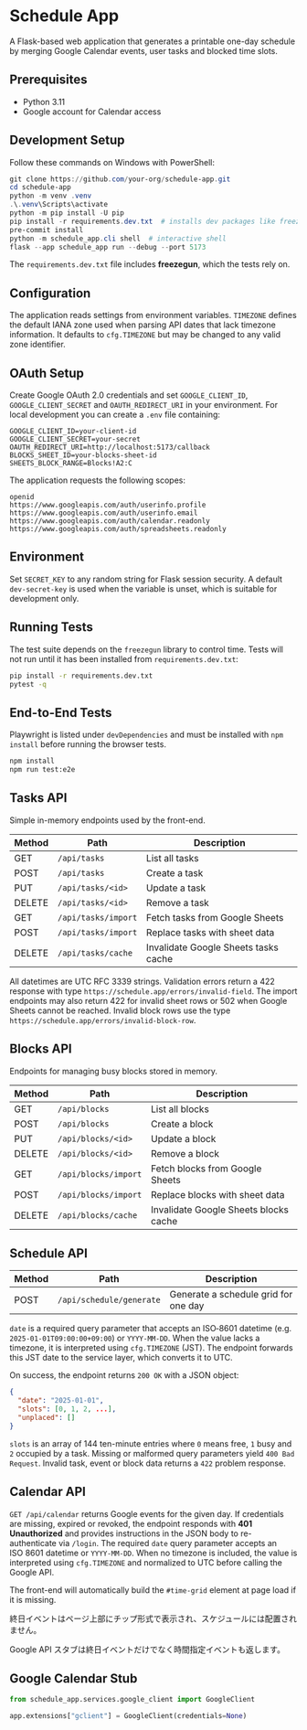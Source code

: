 # Schedule App

A Flask-based web application that generates a printable one-day schedule by merging Google Calendar events, user tasks and blocked time slots.

## Prerequisites

- Python 3.11
- Google account for Calendar access

## Development Setup

Follow these commands on Windows with PowerShell:

```powershell
git clone https://github.com/your-org/schedule-app.git
cd schedule-app
python -m venv .venv
.\.venv\Scripts\activate
python -m pip install -U pip
pip install -r requirements.dev.txt  # installs dev packages like freezegun
pre-commit install
python -m schedule_app.cli shell  # interactive shell
flask --app schedule_app run --debug --port 5173
```

The `requirements.dev.txt` file includes **freezegun**, which the tests rely on.

## Configuration

The application reads settings from environment variables. `TIMEZONE` defines
the default IANA zone used when parsing API dates that lack timezone
information. It defaults to `cfg.TIMEZONE` but may be changed to any valid zone
identifier.

## OAuth Setup

Create Google OAuth 2.0 credentials and set `GOOGLE_CLIENT_ID`,
`GOOGLE_CLIENT_SECRET` and `OAUTH_REDIRECT_URI` in your environment. For local
development you can create a `.env` file containing:

```env
GOOGLE_CLIENT_ID=your-client-id
GOOGLE_CLIENT_SECRET=your-secret
OAUTH_REDIRECT_URI=http://localhost:5173/callback
BLOCKS_SHEET_ID=your-blocks-sheet-id
SHEETS_BLOCK_RANGE=Blocks!A2:C
```

The application requests the following scopes:

```
openid
https://www.googleapis.com/auth/userinfo.profile
https://www.googleapis.com/auth/userinfo.email
https://www.googleapis.com/auth/calendar.readonly
https://www.googleapis.com/auth/spreadsheets.readonly
```

## Environment

Set `SECRET_KEY` to any random string for Flask session security. A default
`dev-secret-key` is used when the variable is unset, which is suitable for
development only.

## Running Tests

The test suite depends on the `freezegun` library to control time. Tests will
not run until it has been installed from `requirements.dev.txt`:

```bash
pip install -r requirements.dev.txt
pytest -q
```

## End-to-End Tests

Playwright is listed under `devDependencies` and must be installed with `npm install` before running the browser tests.

```bash
npm install
npm run test:e2e
```


## Tasks API

Simple in-memory endpoints used by the front-end.

| Method | Path | Description |
| ------ | ---- | ----------- |
| GET | `/api/tasks` | List all tasks |
| POST | `/api/tasks` | Create a task |
| PUT | `/api/tasks/<id>` | Update a task |
| DELETE | `/api/tasks/<id>` | Remove a task |
| GET | `/api/tasks/import` | Fetch tasks from Google Sheets |
| POST | `/api/tasks/import` | Replace tasks with sheet data |
| DELETE | `/api/tasks/cache` | Invalidate Google Sheets tasks cache |

All datetimes are UTC RFC 3339 strings. Validation errors return a 422 response with type `https://schedule.app/errors/invalid-field`. The import endpoints may also return 422 for invalid sheet rows or 502 when Google Sheets cannot be reached.
Invalid block rows use the type `https://schedule.app/errors/invalid-block-row`.

## Blocks API

Endpoints for managing busy blocks stored in memory.

| Method | Path | Description |
| ------ | ---- | ----------- |
| GET | `/api/blocks` | List all blocks |
| POST | `/api/blocks` | Create a block |
| PUT | `/api/blocks/<id>` | Update a block |
| DELETE | `/api/blocks/<id>` | Remove a block |
| GET | `/api/blocks/import` | Fetch blocks from Google Sheets |
| POST | `/api/blocks/import` | Replace blocks with sheet data |
| DELETE | `/api/blocks/cache` | Invalidate Google Sheets blocks cache |

## Schedule API

| Method | Path | Description |
| ------ | ---- | ----------- |
| POST | `/api/schedule/generate` | Generate a schedule grid for one day |

`date` is a required query parameter that accepts an ISO‑8601 datetime
(e.g. `2025-01-01T09:00:00+09:00`) or `YYYY-MM-DD`. When the value lacks a
timezone, it is interpreted using `cfg.TIMEZONE` (JST). The endpoint forwards
this JST date to the service layer, which converts it to UTC.
<!-- TODO: support selecting different scheduling algorithms -->
On success, the endpoint returns `200 OK` with a JSON object:


```json
{
  "date": "2025-01-01",
  "slots": [0, 1, 2, ...],
  "unplaced": []
}
```

`slots` is an array of 144 ten-minute entries where `0` means free, `1` busy and
`2` occupied by a task. Missing or malformed query parameters yield
`400 Bad Request`. Invalid task, event or block data returns a `422` problem
response.


## Calendar API

`GET /api/calendar` returns Google events for the given day. If credentials are
missing, expired or revoked, the endpoint responds with **401 Unauthorized** and
provides instructions in the JSON body to re-authenticate via `/login`.
The required `date` query parameter accepts an ISO 8601 datetime or
`YYYY-MM-DD`. When no timezone is included, the value is interpreted using
`cfg.TIMEZONE` and normalized to UTC before calling the
Google API.

The front-end will automatically build the `#time-grid` element at page load if
it is missing.

終日イベントはページ上部にチップ形式で表示され、スケジュールには配置されません。

Google API スタブは終日イベントだけでなく時間指定イベントも返します。


## Google Calendar Stub

```python
from schedule_app.services.google_client import GoogleClient

app.extensions["gclient"] = GoogleClient(credentials=None)
```

